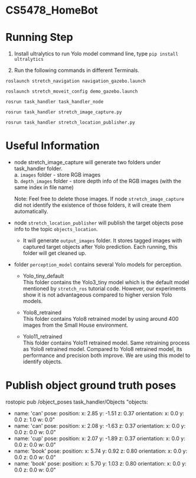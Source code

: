 # CS5478_HomeBot

# Running Step </br>
1. Install ultralytics to run Yolo model
command line, type `pip install ultralytics`

2. Run the following commands in different Terminals.
```
roslaunch stretch_navigation navigation_gazebo.launch

roslaunch stretch_moveit_config demo_gazebo.launch

rosrun task_handler task_handler_node

rosrun task_handler stretch_image_capture.py

rosrun task_handler stretch_location_publisher.py
```

# Useful Information</br>
- node stretch_image_capture will generate two folders under task_handler folder. </br>
    a. `images` folder - store RGB images </br>
    b. `depth_images` folder - store depth info of the RGB images (with the same index in file name)

    Note: Feel free to delete those images. If node `stretch_image_capture` did not identify the existence of those folders, it will create them automatically.

- node `stretch_location_publisher` will publish the target objects pose info to the topic `objects_location`. </br>
    - It will generate `output_images` folder. It stores tagged images with captured target objects after Yolo prediction. Each running, this folder will get cleaned up.

- folder `perception_model` contains several Yolo models for perception. </br>
    - Yolo_tiny_default </br>
    This folder contains the Yolo3_tiny model which is the default model mentioned by `stretch_ros` tutorial code. However, our experiments show it is not advantageous compared to higher version Yolo models.

    - Yolo8_retrained </br>
    This folder contains Yolo8 retrained model by using around 400 images from the Small House environment.

    - Yolo11_retrained </br>
    This folder contains Yolo11 retrained model. Same retraining process as Yolo8 retrained model. Compared to Yolo8 retrained model, its performance and precision both improve. We are using this model to identify objects.

# Publish object ground truth poses
rostopic pub /object_poses task_handler/Objects "objects:
- name: 'can'
  pose:
    position:
      x: 2.85
      y: -1.51
      z: 0.37
    orientation:
      x: 0.0
      y: 0.0
      z: 1.0
      w: 0.0" 
- name: 'can'
  pose:
    position:
      x: 2.08
      y: -1.63
      z: 0.37
    orientation:
      x: 0.0
      y: 0.0
      z: 0.0
      w: 0.0" 
- name: 'cup'
  pose:
    position:
      x: 2.07
      y: -1.89
      z: 0.37
    orientation:
      x: 0.0
      y: 0.0
      z: 0.0
      w: 0.0" 
- name: 'book'
  pose:
    position:
      x: 5.74
      y: 0.92
      z: 0.80
    orientation:
      x: 0.0
      y: 0.0
      z: 0.0
      w: 0.0" 
- name: 'book'
  pose:
    position:
      x: 5.70
      y: 1.03
      z: 0.80
    orientation:
      x: 0.0
      y: 0.0
      z: 0.0
      w: 0.0" 
